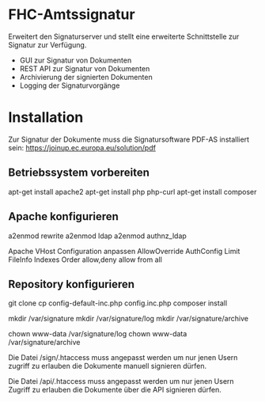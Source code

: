 # FHC-Amtssignatur
Erweitert den Signaturserver und stellt eine erweiterte Schnittstelle zur Signatur zur Verfügung.
* GUI zur Signatur von Dokumenten
* REST API zur Signatur von Dokumenten
* Archivierung der signierten Dokumenten
* Logging der Signaturvorgänge

# Installation

Zur Signatur der Dokumente muss die Signatursoftware PDF-AS installiert sein:
https://joinup.ec.europa.eu/solution/pdf

## Betriebssystem vorbereiten
apt-get install apache2
apt-get install php php-curl
apt-get install composer

## Apache konfigurieren
a2enmod rewrite
a2enmod ldap
a2enmod authnz_ldap

Apache VHost Configuration anpassen
AllowOverride AuthConfig Limit FileInfo Indexes
Order allow,deny
allow from all

## Repository konfigurieren
git clone <url to this repo>
cp config-default-inc.php config.inc.php
composer install

mkdir /var/signature
mkdir /var/signature/log
mkdir /var/signature/archive

chown www-data /var/signature/log
chown www-data /var/signature/archive

Die Datei /sign/.htaccess muss angepasst werden um nur jenen Usern zugriff zu erlauben die Dokumente manuell signieren
dürfen.

Die Datei /api/.htaccess muss angepasst werden um nur jenen Usern Zugriff zu erlauben die Dokumente über die API
signieren dürfen.
